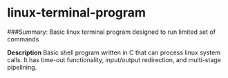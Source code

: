 # linux-terminal-program
###Summary:
Basic linux terminal program designed to run limited set of commands

**Description**
Basic shell program written in C that can process linux system calls. It has time-out functionality, input/output redirection, and multi-stage pipelining. 
